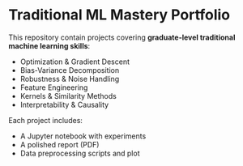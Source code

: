 
# Traditional ML Mastery Portfolio

This repository contain projects covering **graduate-level traditional machine learning skills**:
- Optimization & Gradient Descent
- Bias-Variance Decomposition
- Robustness & Noise Handling
- Feature Engineering
- Kernels & Similarity Methods
- Interpretability & Causality

Each project includes:
- A Jupyter notebook with experiments
- A polished report (PDF)
- Data preprocessing scripts and plot

